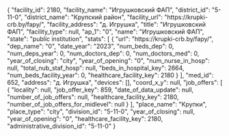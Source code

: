 {
    "facility_id": 2180,
    "facility_name": "Игрушковский ФАП",
    "district_id": "5-11-0",
    "district_name": "Крупский район",
    "facility_url": "https:\/\/krupki-crb.by\/fapy\/",
    "facility_address": "д. Игрушка",
    "title": "Игрушковский ФАП",
    "facility_type": null,
    "ap_1": "0",
    "name": "Игрушковский ФАП",
    "state": "public institution",
    "stats": [
        {
            "url": "https:\/\/krupki-crb.by\/fapy\/",
            "dep_name": "0",
            "date_year": "2023",
            "num_beds_dep": 0,
            "num_deps_year": 0,
            "num_doctors_dep": 0,
            "num_doctors_med": 0,
            "year_of_closing": "city",
            "year_of_opening": "0",
            "num_nurse_in_hosp": null,
            "total_nub_staf_hosp": null,
            "beds_in_hospital_key": 2664,
            "num_beds_facility_year": 0,
            "healthcare_facility_key": 2180
        }
    ],
    "med_id": 652,
    "address": "д. Игрушка",
    "devices": [],
    "coord_x_y": null,
    "job_offers": [
        {
            "locality": null,
            "job_offer_key": 859,
            "date_of_data_update": null,
            "number_of_job_offers": null,
            "healthcare_facility_key": 2180,
            "number_of_job_offers_for_midlevel": null
        }
    ],
    "place_name": "Крупки",
    "place_type": "city",
    "division_id": "5-11-0",
    "year_of_closing": null,
    "year_of_opening": "0",
    "healthcare_facility_key": 2180,
    "administrative_division_id": "5-11-0"
}